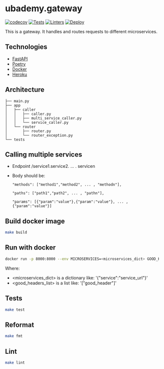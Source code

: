 # ubademy.gateway
[![codecov](https://codecov.io/gh/Ubademy/ubademy.gateway/branch/master/graph/badge.svg?token=WBSG1ZXWFL)](https://codecov.io/gh/Ubademy/ubademy.gateway) [![Tests](https://github.com/Ubademy/ubademy.gateway/actions/workflows/test.yml/badge.svg)](https://github.com/Ubademy/ubademy.gateway/actions/workflows/test.yml) [![Linters](https://github.com/Ubademy/ubademy.gateway/actions/workflows/linters.yml/badge.svg)](https://github.com/Ubademy/ubademy.gateway/actions/workflows/linters.yml) [![Deploy](https://github.com/Ubademy/ubademy.gateway/actions/workflows/deploy.yml/badge.svg)](https://github.com/Ubademy/ubademy.gateway/actions/workflows/deploy.yml)

This is a gateway. It handles and routes requests to different microservices.

## Technologies

* [FastAPI](https://fastapi.tiangolo.com/)
* [Poetry](https://python-poetry.org/)
* [Docker](https://www.docker.com/)
* [Heroku](https://www.heroku.com/)

## Architecture

```tree
├── main.py
├── app
│   ├── caller
│   │   ├── caller.py
│   │   ├── multi_service_caller.py
│   │   └── service_caller.py
│   └── router
│       ├── router.py
│       └── router_exception.py
└── tests
```

## Calling multiple services
* Endpoint /service1.service2. ... . servicen
* Body should be:

      "methods": ["method1","method2", ... , "methodn"],

      "paths": ["path1","path2", ... , "pathn"],

      "params": [{"param":"value"},{"param":"value"}, ... ,{"param":"value"}]

  

## Build docker image
``` bash
make build
```

## Run with docker
``` bash
docker run -p 8000:8000 --env MICROSERVICES=<microservices_dict> GOOD_HEADERS=<good_headers_list>
```
Where: 
* <microservices_dict> is a dictionary like: '{"service":"service_url"}'
* <good_headers_list> is a list like: '\["good_header"\]'

## Tests
``` bash
make test
```

## Reformat
``` bash
make fmt
```

## Lint
``` bash
make lint
```
